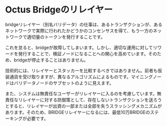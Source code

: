 # Octus Bridgeのリレイヤー

bridgeリレイヤー（別名バリデータ）の仕事は、あるトランザクションが、あるネットワークで実際に行われたかどうかのコンセンサスを得て、もう一方のネットワークで適切量のトークンを発行することです。

これを怠ると、bridgeが故障してしまいます。しかし、適切な運用に対してリワードを発行することで、検証ノードになることへの関心を高めています。そのため、bridgeが停止することはありません。

技術的には、リレイヤーとスタッカーを比較するべきではありません。前者も仮装通貨を受け取りますが、異なるアルゴリズムによるものです。マイニングノードはバリデータノードのサブセットのように見えます。

また、システムは無責任なユーザーがリレイヤーに入るのを考慮しています。無責任なリレイヤーに対する防御策として、存在しないトランザクションを送ろうとすると、リレイヤーが出資の一部または全部を失うスラッシングメカニズムがあります。そのため、BRIDGEリレイヤーになるには、最低10万BRIDGEのステーキングが必要です。

